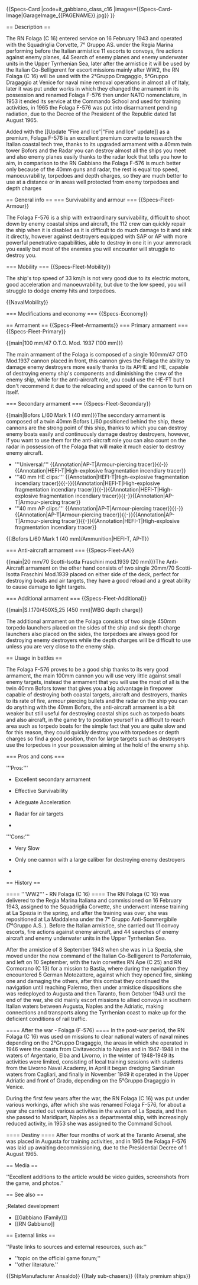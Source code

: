 {{Specs-Card
|code=it_gabbiano_class_c16
|images={{Specs-Card-Image|GarageImage_{{PAGENAME}}.jpg}}
}}

== Description ==
<!-- ''In the first part of the description, cover the history of the ship's creation and military application. In the second part, tell the reader about using this ship in the game. Add a screenshot: if a beginner player has a hard time remembering vehicles by name, a picture will help them identify the ship in question.'' -->The RN Folaga (C 16) entered service on 16 February 1943 and operated with the Squadriglia Corvette, 7° Gruppo AS. under the Regia Marina performing before the Italian armistice 11 escorts to convoys, fire actions against enemy planes, 44 Search of enemy planes and enemy underwater units in the Upper Tyrrhenian Sea, later after the armistice it will be used by the Italian Co-Belligerent for escort missions mainly after WW2, the RN Folaga (C 16) will be used with the 2°Gruppo Dragaggio, 5°Gruppo Dragaggio at Venice for naval mine removal operations in almost all of Italy, later it was put under works in which they changed the armament in its possession and renamed Folaga F-576 then under NATO nomenclature, in 1953 it ended its service at the Commando School and used for training activities, in 1965 the Folaga F-576 was put into disarmament pending radiation, due to the Decree of the President of the Republic dated 1st August 1965.

Added with the [[Update "Fire and Ice"|"Fire and Ice" update]] as a premium, Folaga F-576 is an excellent premium corvette to research the Italian coastal tech tree, thanks to its upgraded armament with a 40mm twin tower Bofors and the Radar you can destroy almost all the ships you meet and also enemy planes easily thanks to the radar lock that tells you how to aim, in comparison to the RN Gabbiano the Folaga F-576 is much better only because of the 40mm guns and radar, the rest is equal top speed, manoeuvrability, torpedoes and depth charges, so they are much better to use at a distance or in areas well protected from enemy torpedoes and depth charges

== General info ==
=== Survivability and armour ===
{{Specs-Fleet-Armour}}
<!-- ''Talk about the vehicle's armour. Note the most well-defended and most vulnerable zones, e.g. the ammo magazine. Evaluate the composition of components and assemblies responsible for movement and manoeuvrability. Evaluate the survivability of the primary and secondary armaments separately. Don't forget to mention the size of the crew, which plays an important role in fleet mechanics. Save tips on preserving survivability for the "Usage in battles" section. If necessary, use a graphical template to show the most well-protected or most vulnerable points in the armour.'' -->
The  Folaga F-576 is a ship with extraordinary survivability, difficult to shoot down by enemy coastal ships and aircraft, the 112 crew can quickly repair the ship when it is disabled as it is difficult to do much damage to it and sink it directly, however against destroyers equipped with SAP or AP with more powerful penetrative capabilities, able to destroy in one it in your ammorack you easily but most of the enemies you will encounter will struggle to destroy you.

=== Mobility ===
{{Specs-Fleet-Mobility}}
<!-- ''Write about the ship's mobility. Evaluate its power and manoeuvrability, rudder rerouting speed, stopping speed at full tilt, with its maximum forward and reverse speed.'' -->
The ship's top speed of 33 km/h is not very good due to its electric motors, good acceleration and manoeuvrability, but due to the low speed, you will struggle to dodge enemy hits and torpedoes.

{{NavalMobility}}

=== Modifications and economy ===
{{Specs-Economy}}

== Armament ==
{{Specs-Fleet-Armaments}}
=== Primary armament ===
{{Specs-Fleet-Primary}}
<!-- ''Provide information about the characteristics of the primary armament. Evaluate their efficacy in battle based on their reload speed, ballistics and the capacity of their shells. Add a link to the main article about the weapon: <code><nowiki>{{main|Weapon name (calibre)}}</nowiki></code>. Broadly describe the ammunition available for the primary armament, and provide recommendations on how to use it and which ammunition to choose.'' -->
{{main|100 mm/47 O.T.O. Mod. 1937 (100 mm)}}

The main armament of the Folaga  is composed of a single 100mm/47 OTO Mod.1937 cannon placed in front, this cannon gives the Folaga the ability to damage enemy destroyers more easily thanks to its APHE and HE, capable of destroying enemy ship's components and diminishing the crew of the enemy ship, while for the anti-aircraft role, you could use the HE-FT but I don't recommend it due to the reloading and speed of the cannon to turn on itself.

=== Secondary armament ===
{{Specs-Fleet-Secondary}}
<!-- ''Some ships are fitted with weapons of various calibres. Secondary armaments are defined as weapons chosen with the control <code>Select secondary weapon</code>. Evaluate the secondary armaments and give advice on how to use them. Describe the ammunition available for the secondary armament. Provide recommendations on how to use them and which ammunition to choose. Remember that any anti-air armament, even heavy calibre weapons, belong in the next section. If there is no secondary armament, remove this section.'' -->
{{main|Bofors L/60 Mark 1 (40 mm)}}The secondary armament is composed of a twin 40mm Bofors L/60 positioned behind the ship, these cannons are the strong point of this ship, thanks to which you can destroy enemy boats easily and continuously damage destroy destroyers, however, if you want to use them for the anti-aircraft role you can also count on the radar in possession of the Folaga that will make it much easier to destroy enemy aircraft.

* '''Universal:''' {{Annotation|AP-T|Armour-piercing tracer}}{{-}}{{Annotation|HEFI-T|High-explosive fragmentation incendiary tracer}}
* '''40 mm HE clips:''' {{Annotation|HEFI-T|High-explosive fragmentation incendiary tracer}}{{-}}{{Annotation|HEFI-T|High-explosive fragmentation incendiary tracer}}{{-}}{{Annotation|HEFI-T|High-explosive fragmentation incendiary tracer}}{{-}}{{Annotation|AP-T|Armour-piercing tracer}}
* '''40 mm AP clips:''' {{Annotation|AP-T|Armour-piercing tracer}}{{-}}{{Annotation|AP-T|Armour-piercing tracer}}{{-}}{{Annotation|AP-T|Armour-piercing tracer}}{{-}}{{Annotation|HEFI-T|High-explosive fragmentation incendiary tracer}}

{{:Bofors L/60 Mark 1 (40 mm)/Ammunition|HEFI-T, AP-T}}

=== Anti-aircraft armament ===
{{Specs-Fleet-AA}}
<!-- ''An important part of the ship's armament responsible for air defence. Anti-aircraft armament is defined by the weapon chosen with the control <code>Select anti-aircraft weapons</code>. Talk about the ship's anti-air cannons and machine guns, the number of guns and their positions, their effective range, and about their overall effectiveness – including against surface targets. If there are no anti-aircraft armaments, remove this section.'' -->
{{main|20 mm/70 Scotti-Isotta Fraschini mod.1939 (20 mm)}}The Anti-Aircraft armament on the other hand consists of two single 20mm/70 Scotti-Isotta Fraschini Mod.1939 placed on either side of the deck, perfect for destroying boats and air targets, they have a good reload and a great ability to cause damage to light targets.

=== Additional armament ===
{{Specs-Fleet-Additional}}
<!-- ''Describe the available additional armaments of the ship: depth charges, mines, torpedoes. Talk about their positions, available ammunition and launch features such as dead zones of torpedoes. If there is no additional armament, remove this section.'' -->
{{main|S.I.170/450X5,25 (450 mm)|WBG depth charge}}

The additional armament on the Folaga consists of two single 450mm torpedo launchers placed on the sides of the ship and six depth charge launchers also placed on the sides, the torpedoes are always good for destroying enemy destroyers while the depth charges will be difficult to use unless you are very close to the enemy ship.

== Usage in battles ==
<!-- ''Describe the technique of using this ship, the characteristics of her use in a team and tips on strategy. Abstain from writing an entire guide – don't try to provide a single point of view, but give the reader food for thought. Talk about the most dangerous opponents for this vehicle and provide recommendations on fighting them. If necessary, note the specifics of playing with this vehicle in various modes (AB, RB, SB).'' -->
The Folaga F-576 proves to be a good ship thanks to its very good armament, the main 100mm cannon you will use very little against small enemy targets, instead the armament that you will use the most of all is the twin 40mm Bofors tower that gives you a big advantage in firepower capable of destroying both coastal targets, aircraft and destroyers, thanks to its rate of fire, armour piercing bullets and the radar on the ship you can do anything with the 40mm Bofors, the anti-aircraft armament is a bit weaker but still useful for destroying coastal ships such as torpedo boats and also aircraft, in the game try to position yourself in a difficult to reach area such as torpedo boats for the simple fact that you are quite slow and for this reason, they could quickly destroy you with torpedoes or depth charges so find a good position, then for large targets such as destroyers use the torpedoes in your possession aiming at the hold of the enemy ship.

=== Pros and cons ===
<!-- ''Summarise and briefly evaluate the vehicle in terms of its characteristics and combat effectiveness. Mark its pros and cons in the bulleted list. Try not to use more than 6 points for each of the characteristics. Avoid using categorical definitions such as "bad", "good" and the like - use substitutions with softer forms such as "inadequate" and "effective".'' -->'''Pros:'''

* Excellent secondary armament 
* Effective Survivability
* Adeguate Acceleration
* Radar for air targets

*

'''Cons:'''

* Very Slow
* Only one cannon with a large caliber for destroying enemy destroyers

*

== History ==
<!-- ''Describe the history of the creation and combat usage of the ship in more detail than in the introduction. If the historical reference turns out to be too long, take it to a separate article, taking a link to the article about the ship and adding a block "/History" (example: <nowiki>https://wiki.warthunder.com/(Ship-name)/History</nowiki>) and add a link to it here using the <code>main</code> template. Be sure to reference text and sources by using <code><nowiki><ref></ref></nowiki></code>, as well as adding them at the end of the article with <code><nowiki><references /></nowiki></code>. This section may also include the ship's dev blog entry (if applicable) and the in-game encyclopedia description (under <code><nowiki>=== In-game description ===</nowiki></code>, also if applicable).'' -->
==== '''WW2''' - RN Folaga (C 16) ====
The RN Folaga (C 16) was delivered to the Regia Marina Italiana and commissioned on 16 February 1943, assigned to the Squadriglia Corvette, she underwent intense training at La Spezia in the spring, and after the training was over, she was repositioned at La Maddalena under the 7° Gruppo Anti-Sommergibile (7°Gruppo A.S. ). Before the Italian armistice, she carried out 11 convoy escorts, fire actions against enemy aircraft, and 44 searches of enemy aircraft and enemy underwater units in the Upper Tyrrhenian Sea.

After the armistice of 8 September 1943 when she was in La Spezia, she moved under the new command of the Italian Co-Belligerent to Portoferraio, and left on 10 September, with the twin corvettes RN Ape (C 25) and RN Cormorano (C 13) for a mission to Bastia, where during the navigation they encountered 5 German Motozattere, against which they opened fire, sinking one and damaging the others, after this combat they continued the navigation until reaching Palermo, then under armistice dispositions she was redeployed to Augusta and then Taranto, from October 1943 until the end of the war, she did mainly escort missions to allied convoys in southern Italian waters between Augusta, Naples and the Adriatic, making connections and transports along the Tyrrhenian coast to make up for the deficient conditions of rail traffic.

==== After the war - Folaga (F-576) ====
In the post-war period, the RN Folaga (C 16) was used on missions to clear national waters of naval mines depending on the 2°Gruppo Dragaggio, the areas in which she operated in 1946 were the coasts from Civitavecchia to Naples and in 1947-1948 in the waters of Argentario, Elba and Livorno, in the winter of 1948-1949 its activities were limited, consisting of local training sessions with students from the Livorno Naval Academy, in April it began dredging Sardinian waters from Cagliari, and finally in November 1949 it operated in the Upper Adriatic and front of Grado, depending on the 5°Gruppo Dragaggio in Venice.

During the first few years after the war, the RN Folaga (C 16) was put under various workings, after which she was renamed Folaga F-576, for about a year she carried out various activities in the waters of La Spezia, and then she passed to Maridipart, Naples as a departmental ship, with increasingly reduced activity, in 1953 she was assigned to the Command School.

==== Destiny ====
After four months of work at the Taranto Arsenal, she was placed in Augusta for training activities, and in 1965 the Folaga F-576 was laid up awaiting decommissioning, due to the Presidential Decree of 1 August 1965.

== Media ==
<!-- ''Excellent additions to the article would be video guides, screenshots from the game, and photos.'' -->
''Excellent additions to the article would be video guides, screenshots from the game, and photos.''

== See also ==
<!-- ''Links to articles on the War Thunder Wiki that you think will be useful for the reader, for example:''
* ''reference to the series of the ship;''
* ''links to approximate analogues of other nations and research trees.'' -->

;Related development

* [[Gabbiano (Family)]]
* [[RN Gabbiano]]

== External links ==
<!-- ''Paste links to sources and external resources, such as:''
* ''topic on the official game forum;''
* ''other literature.'' -->
''Paste links to sources and external resources, such as:''

* ''topic on the official game forum;''
* ''other literature.''

{{ShipManufacturer Ansaldo}}
{{Italy sub-chasers}}
{{Italy premium ships}}